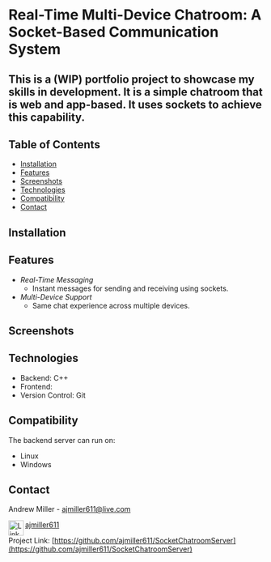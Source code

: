 # Real-Time Multi-Device Chatroom: A Socket-Based Communication System

## This is a (WIP) portfolio project to showcase my skills in development. It is a simple chatroom that is web and app-based. It uses sockets to achieve this capability.

## Table of Contents
- [Installation](#installation)
- [Features](#features)
- [Screenshots](#screenshots)
- [Technologies](#technologies)
- [Compatibility](#compatibility)
- [Contact](#contact)

## Installation

## Features
- *Real-Time Messaging*
	- Instant messages for sending and receiving using sockets.
- *Multi-Device Support*
	- Same chat experience across multiple devices.

## Screenshots

## Technologies
- Backend: C++
- Frontend:
- Version Control: Git

## Compatibility
The backend server can run on:
- Linux
- Windows

## Contact
Andrew Miller - [ajmiller611@live.com](mailto:ajmiller611@live.com)

<img align="left" alt="Linkedin" width="30px" src="https://camo.githubusercontent.com/6eeeae9698286e45eda5d2973026a896fd42fa7f4271bf31aa74e9557e82181a/68747470733a2f2f6564656e742e6769746875622e696f2f537570657254696e7949636f6e732f696d616765732f7376672f6c696e6b6564696e2e737667" /> [ajmiller611](https://www.linkedin.com/in/ajmiller611/)

Project Link: [https://github.com/ajmiller611/SocketChatroomServer](https://github.com/ajmiller611/SocketChatroomServer)